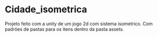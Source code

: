 # Cidade_isometrica
 Projeto feito com a unity de um jogo 2d com sistema isometrico.
 Com padrões de pastas para os itens dentro da pasta assets.
